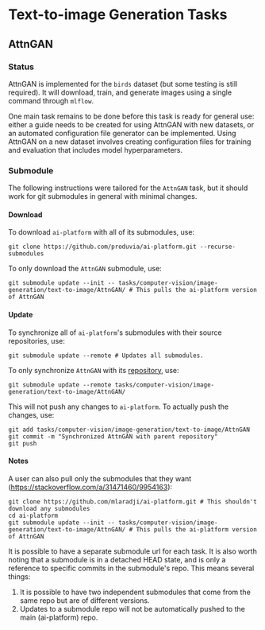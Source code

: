 # Text-to-image Generation Tasks

## AttnGAN
### Status
AttnGAN is implemented for the `birds` dataset (but some testing is still required). It will download, train, and generate images using a single command through `mlflow`.

One main task remains to be done before this task is ready for general use: either a guide needs to be created for using AttnGAN with new datasets, or an automated configuration file generator can be implemented. Using AttnGAN on a new dataset involves creating configuration files for training and evaluation that includes model hyperparameters.

### Submodule
The following instructions were tailored for the `AttnGAN` task, but it should work for git submodules in general with minimal changes.

#### Download
To download `ai-platform` with all of its submodules, use:
```
git clone https://github.com/produvia/ai-platform.git --recurse-submodules
```

To only download the `AttnGAN` submodule, use:
```
git submodule update --init -- tasks/computer-vision/image-generation/text-to-image/AttnGAN/ # This pulls the ai-platform version of AttnGAN
```

#### Update
To synchronize all of `ai-platform`'s submodules with their source repositories, use:
```
git submodule update --remote # Updates all submodules.
```
To only synchronize `AttnGAN` with its [repository](https://github.com/mlaradji/AttnGAN), use:
```
git submodule update --remote tasks/computer-vision/image-generation/text-to-image/AttnGAN/
```
This will not push any changes to `ai-platform`. To actually push the changes, use:
```
git add tasks/computer-vision/image-generation/text-to-image/AttnGAN
git commit -m "Synchronized AttnGAN with parent repository"
git push
```

#### Notes
A user can also pull only the submodules that they want (https://stackoverflow.com/a/31471460/9954163):
```
git clone https://github.com/mlaradji/ai-platform.git # This shouldn't download any submodules
cd ai-platform
git submodule update --init -- tasks/computer-vision/image-generation/text-to-image/AttnGAN/ # This pulls the ai-platform version of AttnGAN
```

It is possible to have a separate submodule url for each task. It is also worth noting that a submodule is in a detached HEAD state, and is only a reference to specific commits in the submodule's repo. This means several things:
1. It is possible to have two independent submodules that come from the same repo but are of different versions.
2. Updates to a submodule repo will not be automatically pushed to the main (ai-platform) repo.